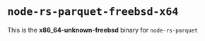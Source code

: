 # `node-rs-parquet-freebsd-x64`

This is the **x86_64-unknown-freebsd** binary for `node-rs-parquet`
